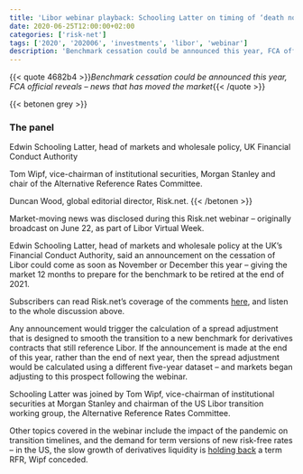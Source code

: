 ```yaml
---
title: 'Libor webinar playback: Schooling Latter on timing of ‘death notice’'
date: 2020-06-25T12:00:00+02:00
categories: ['risk-net']
tags: ['2020', '202006', 'investments', 'libor', 'webinar']
description: 'Benchmark cessation could be announced this year, FCA official reveals – news that has moved the market'
---
```


{{< quote 4682b4 >}}_Benchmark cessation could be announced this year, FCA official reveals – news that has moved the market_{{< /quote >}}

{{< betonen grey >}}
### The panel
Edwin Schooling Latter, head of markets and wholesale policy, UK Financial Conduct Authority

Tom Wipf, vice-chairman of institutional securities, Morgan Stanley and chair of the Alternative Reference Rates Committee.

Duncan Wood, global editorial director, Risk.net.
{{< /betonen >}}

Market-moving news was disclosed during this Risk.net webinar – originally broadcast on June 22, as part of Libor Virtual Week.

Edwin Schooling Latter, head of markets and wholesale policy at the UK’s Financial Conduct Authority, said an announcement on the cessation of Libor could come as soon as November or December this year – giving the market 12 months to prepare for the benchmark to be retired at the end of 2021.

Subscribers can read Risk.net’s coverage of the comments [here](https://www.risk.net/derivatives/7566041/libor-death-notice-could-be-served-this-year-fca), and listen to the whole discussion above.

Any announcement would trigger the calculation of a spread adjustment that is designed to smooth the transition to a new benchmark for derivatives contracts that still reference Libor. If the announcement is made at the end of this year, rather than the end of next year, then the spread adjustment would be calculated using a different five-year dataset – and markets began adjusting to this prospect following the webinar.

Schooling Latter was joined by Tom Wipf, vice-chairman of institutional securities at Morgan Stanley and chairman of the US Libor transition working group, the Alternative Reference Rates Committee.

Other topics covered in the webinar include the impact of the pandemic on transition timelines, and the demand for term versions of new risk-free rates – in the US, the slow growth of derivatives liquidity is [holding back](https://www.risk.net/derivatives/7567246/sonia-term-rate-nears-beta-release-while-sofr-struggles) a term RFR, Wipf conceded.

